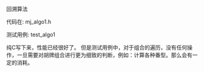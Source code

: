 回溯算法

代码在:
mj_algo1.h

测试用例:
test_algo1

纯C写下来，性能已经很好了。
但是测试用例中，对于组合的遍历，没有任何操作，一旦需要对胡牌组合进行更为细致的判断，例如：计算各种番型。那么会有一定的消耗。